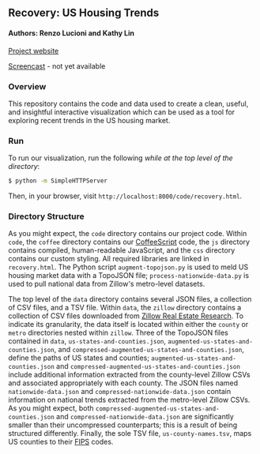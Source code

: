 ## Recovery: US Housing Trends ##

#### Authors: Renzo Lucioni and Kathy Lin ####

[Project website](http://renzolucioni.com/recovery/)

[Screencast]() - not yet available

### Overview ###

This repository contains the code and data used to create a clean, useful, and insightful interactive visualization which can be used as a tool for exploring recent trends in the US housing market.

### Run ###

To run our visualization, run the following *while at the top level of the directory*:

```bash
$ python -m SimpleHTTPServer
```

Then, in your browser, visit `http://localhost:8000/code/recovery.html`.

### Directory Structure ###

As you might expect, the `code` directory contains our project code. Within `code`, the `coffee` directory contains our [CoffeeScript](http://coffeescript.org/) code, the `js` directory contains compiled, human-readable JavaScript, and the `css` directory contains our custom styling. All required libraries are linked in `recovery.html`. The Python script `augment-topojson.py` is used to meld US housing market data with a TopoJSON file; `process-nationwide-data.py` is used to pull national data from Zillow's metro-level datasets.

The top level of the `data` directory contains several JSON files, a collection of CSV files, and a TSV file. Within `data`, the `zillow` directory contains a collection of CSV files downloaded from [Zillow Real Estate Research](http://www.zillow.com/research/data/). To indicate its granularity, the data itself is located within either the `county` or `metro` directories nested within `zillow`. Three of the TopoJSON files contained in `data`, `us-states-and-counties.json`, `augmented-us-states-and-counties.json`, and `compressed-augmented-us-states-and-counties.json`, define the paths of US states and counties; `augmented-us-states-and-counties.json` and `compressed-augmented-us-states-and-counties.json` include additional information extracted from the county-level Zillow CSVs and associated appropriately with each county. The JSON files named `nationwide-data.json` and `compressed-nationwide-data.json` contain information on national trends extracted from the metro-level Zillow CSVs. As you might expect, both `compressed-augmented-us-states-and-counties.json` and `compressed-nationwide-data.json` are significantly smaller than their uncompressed counterparts; this is a result of being structured differently. Finally, the sole TSV file, `us-county-names.tsv`, maps US counties to their [FIPS](http://en.wikipedia.org/wiki/FIPS_county_code) codes.
